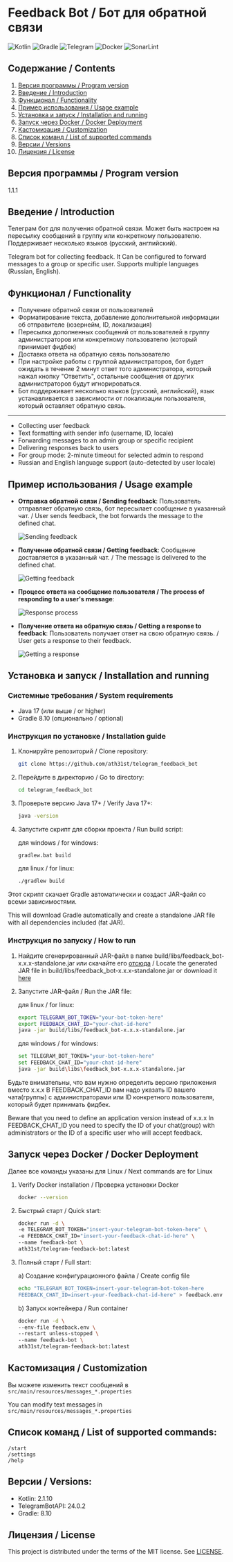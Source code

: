 # Feedback Bot / Бот для обратной связи

![Kotlin](https://img.shields.io/badge/kotlin-%237F52FF.svg?style=for-the-badge&logo=kotlin&logoColor=white)
![Gradle](https://img.shields.io/badge/Gradle-02303A.svg?style=for-the-badge&logo=Gradle&logoColor=white)
![Telegram](https://img.shields.io/badge/Telegram-2CA5E0?style=for-the-badge&logo=telegram&logoColor=white)
![Docker](https://img.shields.io/badge/docker-%230db7ed.svg?style=for-the-badge&logo=docker&logoColor=white)
![SonarLint](https://img.shields.io/badge/SonarLint-CB2029?style=for-the-badge&logo=sonarlint&logoColor=white)

## Содержание / Contents

1. [Версия программы / Program version](#версия-программы--program-version)
2. [Введение / Introduction](#введение--introduction)
3. [Функционал / Functionality](#функционал--functionality)
4. [Пример использования / Usage example](#пример-использования--usage-example)
5. [Установка и запуск / Installation and running](#установка-и-запуск--installation-and-running)
6. [Запуск через Docker / Docker Deployment](#запуск-через-docker--docker-deployment)
7. [Кастомизация / Customization](#кастомизация--customization)
8. [Список команд / List of supported commands](#список-команд--list-of-supported-commands)
9. [Версии / Versions](#версии--versions)
10. [Лицензия / License](#лицензия--license)

## Версия программы / Program version

1.1.1

## Введение / Introduction

Телеграм бот для получения обратной связи. Может быть настроен на пересылку сообщений в группу или
конкретному пользователю. Поддерживает несколько языков (русский, английский).

Telegram bot for collecting feedback. It Can be configured to forward messages to a group or
specific user. Supports multiple languages (Russian, English).

## Функционал / Functionality

- Получение обратной связи от пользователей
- Форматирование текста, добавление дополнительной информации об отправителе (юзернейм, ID,
  локализация)
- Пересылка дополненных сообщений от пользователей в группу администраторов или конкретному
  пользователю (который принимает фидбек)
- Доставка ответа на обратную связь пользователю
- При настройке работы с группой администраторов, бот будет ожидать в течение 2 минут ответ того
  администратора, который нажал кнопку "Ответить", остальные сообщения от других администраторов
  будут игнорироваться.
- Бот поддерживает несколько языков (русский, английский), язык устанавливается в зависимости от
  локализации пользователя, который оставляет обратную связь.

---

- Collecting user feedback
- Text formatting with sender info (username, ID, locale)
- Forwarding messages to an admin group or specific recipient
- Delivering responses back to users
- For group mode: 2-minute timeout for selected admin to respond
- Russian and English language support (auto-detected by user locale)

## Пример использования / Usage example

- **Отправка обратной связи / Sending feedback**: Пользователь отправляет обратную связь, бот
  пересылает сообщение в указанный чат. / User sends feedback, the bot forwards the message to the
  defined chat.

  ![Sending feedback](images/image_00.jpg)

- **Получение обратной связи / Getting feedback**: Сообщение доставляется в указанный чат. / The
  message is delivered to the defined chat.

  ![Getting feedback](images/image_01.jpg)

- **Процесс ответа на сообщение пользователя / The process of responding to a user's message**:

  ![Response process](images/image_02.jpg)

- **Получение ответа на обратную связь / Getting a response to feedback**: Пользователь получает
  ответ на свою обратную связь. / User gets a response to their feedback.

  ![Getting a response](images/image_03.jpg)

## Установка и запуск / Installation and running

### Системные требования / System requirements

- Java 17 (или выше / or higher)
- Gradle 8.10 (опционально / optional)

### Инструкция по установке / Installation guide

1. Клонируйте репозиторий / Clone repository:
    ```bash
    git clone https://github.com/ath31st/telegram_feedback_bot
    ```
2. Перейдите в директорию / Go to directory:
    ```bash
    cd telegram_feedback_bot
    ```
3. Проверьте версию Java 17+ / Verify Java 17+:
    ```bash
    java -version
    ```

4. Запустите скрипт для сборки проекта / Run build script:

   для windows / for windows:
   ```bash
   gradlew.bat build
    ```
   для linux / for linux:
   ```bash
   ./gradlew build
    ```

Этот скрипт скачает Gradle автоматически и создаст JAR-файл со всеми зависимостями.

This will download Gradle automatically and create a standalone JAR file with all dependencies
included (fat JAR).

### Инструкция по запуску / How to run

1. Найдите сгенерированный JAR-файл в папке build/libs/feedback_bot-x.x.x-standalone.jar или
   скачайте его [отсюда](https://github.com/ath31st/telegram_feedback_bot/releases) / Locate
   the generated JAR file in build/libs/feedback_bot-x.x.x-standalone.jar or download it
   [here](https://github.com/ath31st/telegram_feedback_bot/releases)
2. Запустите JAR-файл / Run the JAR file:

   для linux / for linux:
    ```bash
   export TELEGRAM_BOT_TOKEN="your-bot-token-here"
   export FEEDBACK_CHAT_ID="your-chat-id-here"
   java -jar build/libs/feedback_bot-x.x.x-standalone.jar
    ```
   для windows / for windows:
    ```bash
   set TELEGRAM_BOT_TOKEN="your-bot-token-here"
   set FEEDBACK_CHAT_ID="your-chat-id-here"
   java -jar build\libs\feedback_bot-x.x.x-standalone.jar
    ```

Будьте внимательны, что вам нужно определить версию приложения вместо x.x.x
В FEEDBACK_CHAT_ID вам надо указать ID вашего чата(группы) с администраторами или ID конкретного
пользователя, который будет принимать фидбек.

Beware that you need to define an application version instead of x.x.x
In FEEDBACK_CHAT_ID you need to specify the ID of your chat(group) with administrators or the ID of
a specific user who will accept feedback.

## Запуск через Docker / Docker Deployment

Далее все команды указаны для Linux / Next commands are for Linux

1. Verify Docker installation / Проверка установки Docker

    ```bash
    docker --version
    ```
2. Быстрый старт / Quick start:

    ```bash
    docker run -d \
    -e TELEGRAM_BOT_TOKEN="insert-your-telegram-bot-token-here" \
    -e FEEDBACK_CHAT_ID="insert-your-feedback-chat-id-here" \
    --name feedback-bot \
    ath31st/telegram-feedback-bot:latest
    ```
3. Полный старт / Full start:

   a) Создание конфигурационного файла / Create config file
    ```bash
    echo "TELEGRAM_BOT_TOKEN=insert-your-telegram-bot-token-here
    FEEDBACK_CHAT_ID=insert-your-feedback-chat-id-here" > feedback.env
   ```
   b) Запуск контейнера / Run container
    ```bash
   docker run -d \
    --env-file feedback.env \
    --restart unless-stopped \
    --name feedback-bot \
    ath31st/telegram-feedback-bot:latest
    ```

## Кастомизация / Customization

Вы можете изменить текст сообщений в `src/main/resources/messages_*.properties`

You can modify text messages in `src/main/resources/messages_*.properties`

## Список команд / List of supported commands:

    /start
    /settings
    /help

## Версии / Versions:

- Kotlin: 2.1.10
- TelegramBotAPI: 24.0.2
- Gradle: 8.10

## Лицензия / License

This project is distributed under the terms of the MIT license. See [LICENSE](LICENSE).
